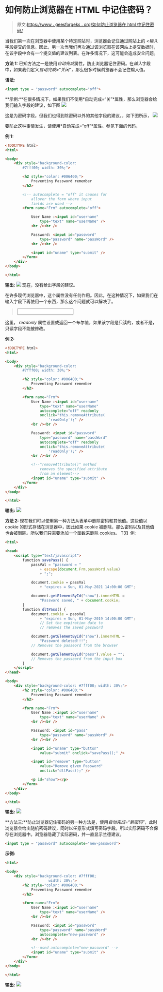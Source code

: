 # 如何防止浏览器在 HTML 中记住密码？

> 原文:[https://www . geesforgeks . org/如何防止浏览器在 html 中记住密码/](https://www.geeksforgeeks.org/how-to-prevent-browser-to-remember-password-in-html/)

当我们第一次在浏览器中使用某个特定网站时，浏览器会记住通过网站上的 *<输入*字段提交的信息。因此，另一次当我们再次通过该浏览器在该网站上提交数据时，在该字段中会有一个提交值的建议列表。在许多情况下，这可能会造成安全问题。

**方法 1:** 已知方法之一是使用*自动完成*属性，防止浏览器记住密码。在*输入*字段中，如果我们定义*自动完成=“关闭”*，那么很多时候浏览器不会记住输入值。

**语法:**

```html
<input type = "password" autocomplete="off">
```

**示例:**在很多情况下，如果我们不使用*自动完成=“关”*属性，那么浏览器会给我们输入字段的建议，如下图
![](img/2afd0dfc6199e08a9593c6d1c2365212.png)

这是为密码字段，但我们也得到除密码以外的其他字段的建议。，如下图所示，
![](img/eb33729c52c1915251c8c22eee13d3ac.png)

要防止这种事情发生，请使用*自动完成=“off”*属性。参见下面的代码，

**例 1:**

```html
<!DOCTYPE html>
<html>

<body>
    <div style="background-color: 
        #7fff00; width: 30%;">

        <h2 style="color: #006400;">
            Preventing Password remember
        </h2>

        <!-- autocomplete = "off" it causes for
            allover the form where input 
            fields are used -->
        <form name="Frm" autocomplete="off">

            User Name :<input id="username" 
                type="text" name="userName" />
            <br /><br />

            Password: <input id="password" 
                type="password" name="passWord" />
            <br /><br />

            <input id="uname" type="submit" />
        </form>
    </div>
</body>

</html>
```

**输出:**
![](img/6605b34d9d055a895e75264c670826f0.png)
现在，没有给出字段的建议。

在许多现代浏览器中，这个属性没有任何作用。因此，在这种情况下，如果我们在输入字段下再使用一个东西，那么这个问题就可以解决了。

> <input type="”password”" autocomplete="”off”" readonly="readonly" onclick="”this.removeAttribute(‘readonly’);”">

这里， *readonly* 属性设置或返回一个布尔值，如果该字段是只读的，或者不是，只读字段不能被修改。

**例 2:**

```html
<!DOCTYPE html>
<html>

<body>
    <div style="background-color: 
        #7fff00; width: 30%;">

        <h2 style="color: #006400;">
            Preventing Password remember
        </h2>

        <form name="Frm">
            User Name :<input id="username" 
                type="text" name="userName" 
                autocomplete="off" readonly
                onclick="this.removeAttribute(
                    'readOnly');" />
            <br /><br />

            Password: <input id="password" 
                type="password" name="passWord" 
                autocomplete="off" readonly
                onclick="this.removeAttribute(
                    'readOnly');" />
            <br /><br />

            <!--"removeAttribute()" method 
                removes the specified attribute
                from an element-->
            <input id="uname" type="submit" />
        </form>
    </div>
</body>

</html>
```

**输出:**
![](img/6605b34d9d055a895e75264c670826f0.png)

**方法 2:** 现在我们可以使用另一种方法从表单中删除密码和其他值。这些值以 cookie 的形式存储在浏览器中，因此如果 cookie 被删除，那么密码以及其他值也会被删除。所以我们只需要添加一个函数来删除 cookies。
T3】例:

```html
<html>

<head>
    <script type="text/javascript">
        function savePass() {
            passVal = "password = "
                + escape(document.Frm.passWord.value)
                + ";";

            document.cookie = passVal
                + "expires = Sun, 01-May-2021 14:00:00 GMT";

            document.getElementById("show").innerHTML =
                "Password saved, " + document.cookie;
        }
        function dltPass() {
            document.cookie = passVal
                + "expires = Sun, 01-May-2019 14:00:00 GMT";
                // Set the expiration date to 
                // removes the saved password

            document.getElementById("show").innerHTML =
                "Password deleted!!!";
            // Removes the passeord from the browser

            document.getElementById("pass").value = "";
            // Removes the passeord from the input box
        }
    </script>
</head>

<body>
    <div style="background-color: #7fff00; width: 30%;">
        <h2 style="color: #006400;">
            Preventing Password remember
        </h2>

        <form name="Frm">
            User Name :<input id="username" 
                type="text" name="userName" />
            <br /><br />

            Password: <input id="pass" 
                type="password" name="passWord" />
            <br /><br />

            <input id="uname" type="button" 
                value="submit" onclick="savePass();" />

            <input id="remove" type="button"
                value="Remove given Password" 
                onclick="dltPass();" />

            <p id="show"></p>
        </form>
    </div>
</body>

</html>
```

**输出:**
![](img/8ecfcef5088879341bcac3f57d89571a.png)

**方法三:**防止浏览器记住密码的另一种方法是，使用*自动完成=“新密码”*，此时浏览器会给出随机密码建议，同时以任意形式填写密码字段。所以实际密码不会保存在浏览器中。浏览器隐藏了实际密码，并一直显示兰德建议。

```html
<input type = "password" autocomplete="new-password">
```

**示例:**

```html
<html>

<body>
    <div style="background-color: #7fff00;
                    width: 30%;">
        <h2 style="color: #006400;">
            Preventing Password remember
        </h2>

        <form name="Frm">
            User Name :<input id="username" 
                type="text" name="userName" />
            <br /><br />

            Password: <input id="password" 
                type="password" name="passWord" 
                autocomplete="new-password" />
            <br /><br />

            <!--used autocomplete="new-password" -->
            <input id="uname" type="submit" />
        </form>
    </div>
</body>

</html>
```

**输出:**
![](img/60c4695dd68f0e7daec6c3fe28458287.png)